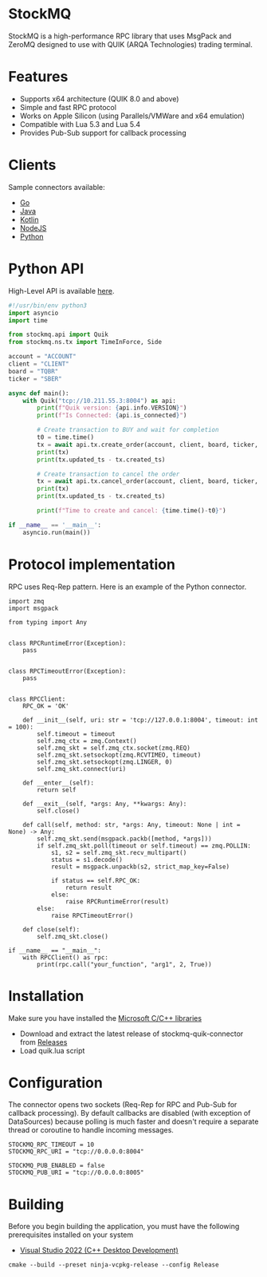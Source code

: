 # StockMQ

StockMQ is a high-performance RPC library that uses MsgPack and ZeroMQ designed to use with QUIK (ARQA Technologies) trading terminal.

# Features

* Supports x64 architecture (QUIK 8.0 and above)
* Simple and fast RPC protocol
* Works on Apple Silicon (using Parallels/VMWare and x64 emulation)
* Compatible with Lua 5.3 and Lua 5.4
* Provides Pub-Sub support for callback processing

# Clients

Sample connectors available:

* [Go](/examples/golang/)
* [Java](/examples/java/)
* [Kotlin](/examples/kotlin/)
* [NodeJS](/examples/nodejs/)
* [Python](/examples/python/)

# Python API

High-Level API is available [here](https://github.com/stockmq/stockmq-quik-python).

```python
#!/usr/bin/env python3
import asyncio
import time

from stockmq.api import Quik
from stockmq.ns.tx import TimeInForce, Side

account = "ACCOUNT"
client = "CLIENT"
board = "TQBR"
ticker = "SBER"

async def main():
    with Quik("tcp://10.211.55.3:8004") as api:
        print(f"Quik version: {api.info.VERSION}")
        print(f"Is Connected: {api.is_connected}")

        # Create transaction to BUY and wait for completion
        t0 = time.time()
        tx = await api.tx.create_order(account, client, board, ticker, TimeInForce.DAY, Side.BUY, 265, 1)
        print(tx)
        print(tx.updated_ts - tx.created_ts)

        # Create transaction to cancel the order
        tx = await api.tx.cancel_order(account, client, board, ticker, tx.order_id, timeout=4.0)
        print(tx)
        print(tx.updated_ts - tx.created_ts)

        print(f"Time to create and cancel: {time.time()-t0}")

if __name__ == '__main__':
    asyncio.run(main())
```

# Protocol implementation

RPC uses Req-Rep pattern. Here is an example of the Python connector.

```
import zmq
import msgpack

from typing import Any


class RPCRuntimeError(Exception):
    pass


class RPCTimeoutError(Exception):
    pass


class RPCClient:
    RPC_OK = 'OK'

    def __init__(self, uri: str = 'tcp://127.0.0.1:8004', timeout: int = 100):
        self.timeout = timeout
        self.zmq_ctx = zmq.Context()
        self.zmq_skt = self.zmq_ctx.socket(zmq.REQ)
        self.zmq_skt.setsockopt(zmq.RCVTIMEO, timeout)
        self.zmq_skt.setsockopt(zmq.LINGER, 0)
        self.zmq_skt.connect(uri)

    def __enter__(self):
        return self

    def __exit__(self, *args: Any, **kwargs: Any):
        self.close()

    def call(self, method: str, *args: Any, timeout: None | int = None) -> Any:
        self.zmq_skt.send(msgpack.packb([method, *args]))
        if self.zmq_skt.poll(timeout or self.timeout) == zmq.POLLIN:
            s1, s2 = self.zmq_skt.recv_multipart()
            status = s1.decode()
            result = msgpack.unpackb(s2, strict_map_key=False)

            if status == self.RPC_OK:
                return result
            else:
                raise RPCRuntimeError(result)
        else:
            raise RPCTimeoutError()

    def close(self):
        self.zmq_skt.close()
        
if __name__ == "__main__":
    with RPCClient() as rpc:
        print(rpc.call("your_function", "arg1", 2, True))
```

# Installation

Make sure you have installed the [Microsoft C/C++ libraries](https://aka.ms/vs/17/release/vc_redist.x64.exe)

* Download and extract the latest release of stockmq-quik-connector from [Releases](https://github.com/stockmq/stockmq-quik/releases)
* Load quik.lua script

# Configuration

The connector opens two sockets (Req-Rep for RPC and Pub-Sub for callback processing).
By default callbacks are disabled (with exception of DataSources) because polling is much faster and doesn't require a separate thread or coroutine to handle incoming messages.

```
STOCKMQ_RPC_TIMEOUT = 10
STOCKMQ_RPC_URI = "tcp://0.0.0.0:8004"

STOCKMQ_PUB_ENABLED = false
STOCKMQ_PUB_URI = "tcp://0.0.0.0:8005"
```

# Building

Before you begin building the application, you must have the following prerequisites installed on your system

* [Visual Studio 2022 (C++ Desktop Development)](https://visualstudio.microsoft.com/downloads/)

```
cmake --build --preset ninja-vcpkg-release --config Release
```
